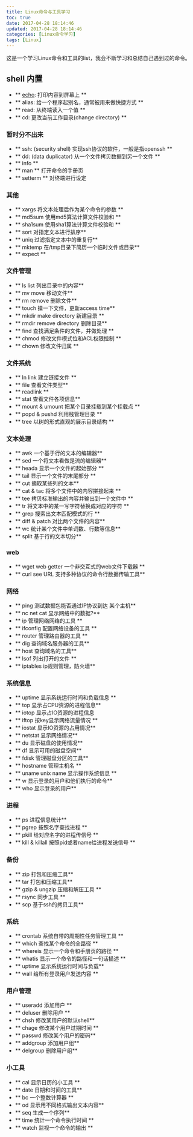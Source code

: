 ```yaml
---
title: Linux命令与工具学习
toc: true
date: 2017-04-28 18:14:46
updated: 2017-04-28 18:14:46
categories: [Linux命令学习]
tags: [Linux]
---
```


这是一个学习Linux命令和工具的list，我会不断学习和总结自己遇到过的命令。

<!--more-->

## shell 内置
- ** [echo](/posts/linux-echo/): 打印内容到屏幕上 **
- ** alias: 给一个程序起别名，通常被用来做快捷方式 **
- ** read: 从终端读入一个值 **
- ** cd: 更改当前工作目录(change directory) **

### 暂时分不出来

- ** ssh: (security shell) 实现ssh协议的软件，一般是指openssh **
- ** dd: (data duplicator) 从一个文件拷贝数据到另一个文件 **
- ** info **
- ** man ** 打开命令的手册页
- ** setterm ** 对终端进行设定


### 其他
- ** xargs 将文本处理后作为某个命令的参数 ** 
- ** md5sum 使用md5算法计算文件校验和 **
- ** sha1sum 使用sha1算法计算文件校验和 **
- ** sort 对指定文本进行排序**
- ** uniq 过滤指定文本中的重复行**
- ** mktemp 在/tmp目录下简历一个临时文件或目录**
- ** expect **

### 文件管理
- ** ls list 列出目录中的内容**
- ** mv move 移动文件**
- ** rm remove 删除文件**
- ** touch 摸一下文件，更新access time**
- ** mkdir make directory 新建目录 **
- ** rmdir remove directory 删除目录**
- ** find 查找满足条件的文件，并做处理  **
- ** chmod 修改文件模式位和ACL权限控制 **
- ** chown 修改文件归属 **

### 文件系统
- ** ln link 建立链接文件 **
- ** file 查看文件类型**
- ** readlink **
- ** stat 查看文件各项信息**
- ** mount & umount 把某个目录挂载到某个挂载点 **
- ** popd & pushd 利用栈管理目录 **
- ** tree 以树的形式直观的展示目录结构 **

### 文本处理
- ** awk 一个基于行的文本的编辑器**
- ** sed 一个将文本看做是流的编辑器**
- ** heada 显示一个文件的起始部分 **
- ** tail 显示一个文件的末尾部分 **
- ** cut 摘取某些列的文本**
- ** cat & tac 将多个文件中的内容拼接起来 **
- ** tee 拷贝标准输出的内容并输出到一个文件中 **
- ** tr 将文本中的某一写字符替换成对应的字符 **
- ** grep 搜索出文本匹配模式的行 **
- ** diff & patch  对比两个文件的内容**
- ** wc 统计某个文件中单词数、行数等信息**
- ** split 基于行的文本切分**

### web
- ** wget web getter 一个非交互式的web文件下载器 **
- ** curl see URL 支持多种协议的命令行数据传输工具**

### 网络
- ** ping 测试数据包能否通过IP协议到达 某个主机**
- ** nc net cat 显示网络中的数据?**
- ** ip 管理网络网络的工具 **
- ** ifconfig 配置网络设备的工具 **
- ** router 管理路由器的工具 **
- ** dig 查询域名服务器的工具**
- ** host 查询域名的工具**
- ** lsof 列出打开的文件 **
- ** iptables ip规则管理，防火墙**

### 系统信息 
- ** uptime 显示系统运行时间和负载信息 **
- ** top 显示占CPU资源的进程信息**
- ** iotop 显示占IO资源的进程信息
- ** iftop 按key显示网络流量情况 **
- ** iostat 显示IO资源的占用情况**
- ** netstat 显示网络情况**
- ** du 显示磁盘的使用情况**
- ** df 显示可用的磁盘空间**
- ** fdisk 管理磁盘分区的工具**
- ** hostname 管理主机名 **
- ** uname unix name 显示操作系统信息 **
- ** w 显示登录的用户和他们执行的命令**
- ** who 显示登录的用户**


### 进程
- ** ps 进程信息统计**
- ** pgrep 按照名字查找进程 **
- ** pkill 给对应名字的进程传信号 ** 
- ** kill & killall 按照pid或者name给进程发送信号 **

### 备份

- ** zip 打包和压缩工具**
- ** tar 打包和压缩工具**
- ** gzip & ungzip 压缩和解压工具 **
- ** rsync 同步工具 **
- ** scp 基于ssh的拷贝工具**

### 系统
- ** crontab 系统自带的周期性任务管理工具 **
- ** which 查找某个命令的全路径 **
- ** whereis 显示一个命令和手册页的路径 **
- ** whatis 显示一个命令的路径和一句话描述 **
- ** uptime  显示系统运行时间与负载**
- ** wall 给所有登录用户发送内容 **

### 用户管理
- ** useradd 添加用户 **
- ** deluser 删除用户 **
- ** chsh 修改某用户的默认shell**
- ** chage 修改某个用户过期时间 **
- ** passwd 修改某个用户的密码**
- ** addgroup 添加用户组**
- ** delgroup 删除用户组**


### 小工具

- ** cal 显示日历的小工具 **
- ** date 日期和时间的工具**
- ** bc 一个整数计算器 **
- ** od 显示用不同格式输出文本内容**
- ** seq 生成一个序列**
- ** time 统计一个命令执行时间 **
- ** watch 监视一个命令的输出 **

